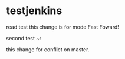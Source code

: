 # testjenkins
read test
this change is for mode Fast Foward!



second test ~:

this change for conflict on master.
